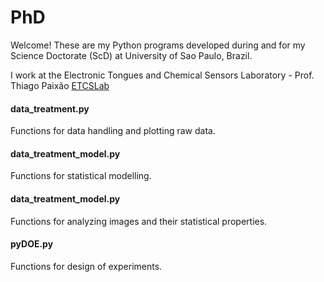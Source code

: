 # PhD

Welcome! These are my Python programs developed during and for my Science Doctorate (ScD) at University of Sao Paulo, Brazil.

I work at the Electronic Tongues and Chemical Sensors Laboratory - Prof. Thiago Paixão  [ETCSLab](https://twitter.com/etcslab) 


#### data_treatment.py

Functions for data handling and plotting raw data.

#### data_treatment_model.py

Functions for statistical modelling.

#### data_treatment_model.py

Functions for analyzing images and their statistical properties.

#### pyDOE.py

Functions for design of experiments.
